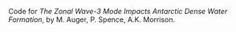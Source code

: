Code for _The Zonal Wave-3 Mode Impacts Antarctic Dense Water Formation_, by M. Auger, P. Spence, A.K. Morrison. 
